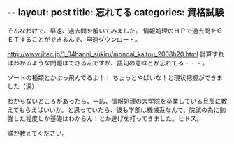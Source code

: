 --
layout: post
title: 忘れてる
categories: 資格試験
--

そんなわけで、早速、過去問を解いてみました。
情報処理のＨＰで過去問をＧＥＴすることができるんで、早速ダウンロード。

http://www.jitec.jp/1_04hanni_sukiru/mondai_kaitou_2008h20.html
計算すればわかるような問題はできるんですが、語句の意味とか忘れてる・・・。

ソートの種類とかぶっ飛んでるよ！！
ちょっとやばいな！と現状把握ができました（涙）

わからないところがあったら、一応、情報処理の大学院を卒業している旦那に教えてもらえばいいか。と思っていたら、彼も学部は機械系なんで、院試の為に勉強した程度しか基礎はわからん！とか逃げを打ってきました。ヒドス。

誰か教えてください。

